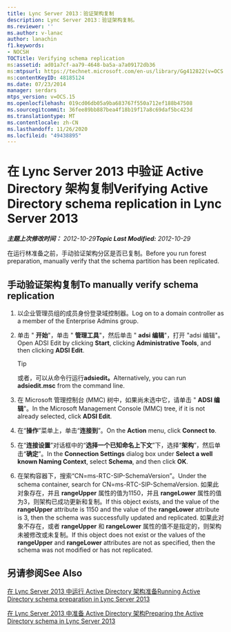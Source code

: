 ```yaml
---
title: Lync Server 2013：验证架构复制
description: Lync Server 2013：验证架构复制。
ms.reviewer: ''
ms.author: v-lanac
author: lanachin
f1.keywords:
- NOCSH
TOCTitle: Verifying schema replication
ms:assetid: ad01a7cf-aa79-4648-ba5a-a7a09172db36
ms:mtpsurl: https://technet.microsoft.com/en-us/library/Gg412822(v=OCS.15)
ms:contentKeyID: 48185124
ms.date: 07/23/2014
manager: serdars
mtps_version: v=OCS.15
ms.openlocfilehash: 019cd06db05a9ba683767f550a712ef188b47508
ms.sourcegitcommit: 36fee89bb887bea4f18b19f17a8c69daf5bc423d
ms.translationtype: MT
ms.contentlocale: zh-CN
ms.lasthandoff: 11/26/2020
ms.locfileid: "49438895"
---
```

# <a name="verifying-active-directory-schema-replication-in-lync-server-2013"></a><span data-ttu-id="fd21a-103">在 Lync Server 2013 中验证 Active Directory 架构复制</span><span class="sxs-lookup"><span data-stu-id="fd21a-103">Verifying Active Directory schema replication in Lync Server 2013</span></span>

<div data-xmlns="http://www.w3.org/1999/xhtml">

<div class="topic" data-xmlns="http://www.w3.org/1999/xhtml" data-msxsl="urn:schemas-microsoft-com:xslt" data-cs="https://msdn.microsoft.com/">

<div data-asp="https://msdn2.microsoft.com/asp">



</div>

<div id="mainSection">

<div id="mainBody"><span data-ttu-id="fd21a-104">

<span> </span></span><span class="sxs-lookup"><span data-stu-id="fd21a-104">

<span> </span></span></span>

<span data-ttu-id="fd21a-105">_**主题上次修改时间：** 2012-10-29_</span><span class="sxs-lookup"><span data-stu-id="fd21a-105">_**Topic Last Modified:** 2012-10-29_</span></span>

<span data-ttu-id="fd21a-106">在运行林准备之前，手动验证架构分区是否已复制。</span><span class="sxs-lookup"><span data-stu-id="fd21a-106">Before you run forest preparation, manually verify that the schema partition has been replicated.</span></span>

<div>

## <a name="to-manually-verify-schema-replication"></a><span data-ttu-id="fd21a-107">手动验证架构复制</span><span class="sxs-lookup"><span data-stu-id="fd21a-107">To manually verify schema replication</span></span>

1.  <span data-ttu-id="fd21a-108">以企业管理员组的成员身份登录域控制器。</span><span class="sxs-lookup"><span data-stu-id="fd21a-108">Log on to a domain controller as a member of the Enterprise Admins group.</span></span>

2.  <span data-ttu-id="fd21a-109">单击 " **开始**"，单击 " **管理工具**"，然后单击 " **adsi 编辑**"，打开 "adsi 编辑"。</span><span class="sxs-lookup"><span data-stu-id="fd21a-109">Open ADSI Edit by clicking **Start**, clicking **Administrative Tools**, and then clicking **ADSI Edit**.</span></span>
    
    <div>
    

    > [!TIP]  
    > <span data-ttu-id="fd21a-110">或者，可以从命令行运行<STRONG>adsiedit。</STRONG></span><span class="sxs-lookup"><span data-stu-id="fd21a-110">Alternatively, you can run <STRONG>adsiedit.msc</STRONG> from the command line.</span></span>

    
    </div>

3.  <span data-ttu-id="fd21a-111">在 Microsoft 管理控制台 (MMC) 树中，如果尚未选中它，请单击 " **ADSI 编辑**"。</span><span class="sxs-lookup"><span data-stu-id="fd21a-111">In the Microsoft Management Console (MMC) tree, if it is not already selected, click **ADSI Edit**.</span></span>

4.  <span data-ttu-id="fd21a-112">在“**操作**”菜单上，单击“**连接到**”。</span><span class="sxs-lookup"><span data-stu-id="fd21a-112">On the **Action** menu, click **Connect to**.</span></span>

5.  <span data-ttu-id="fd21a-113">在“**连接设置**”对话框中的“**选择一个已知命名上下文**”下，选择“**架构**”，然后单击“**确定**”。</span><span class="sxs-lookup"><span data-stu-id="fd21a-113">In the **Connection Settings** dialog box under **Select a well known Naming Context**, select **Schema**, and then click **OK**.</span></span>

6.  <span data-ttu-id="fd21a-114">在架构容器下，搜索“CN=ms-RTC-SIP-SchemaVersion”。</span><span class="sxs-lookup"><span data-stu-id="fd21a-114">Under the schema container, search for CN=ms-RTC-SIP-SchemaVersion.</span></span> <span data-ttu-id="fd21a-115">如果此对象存在，并且 **rangeUpper** 属性的值为1150，并且 **rangeLower** 属性的值为3，则架构已成功更新和复制。</span><span class="sxs-lookup"><span data-stu-id="fd21a-115">If this object exists, and the value of the **rangeUpper** attribute is 1150 and the value of the **rangeLower** attribute is 3, then the schema was successfully updated and replicated.</span></span> <span data-ttu-id="fd21a-116">如果此对象不存在，或者 **rangeUpper** 和 **rangeLower** 属性的值不是指定的，则架构未被修改或未复制。</span><span class="sxs-lookup"><span data-stu-id="fd21a-116">If this object does not exist or the values of the **rangeUpper** and **rangeLower** attributes are not as specified, then the schema was not modified or has not replicated.</span></span>

</div>

<div>

## <a name="see-also"></a><span data-ttu-id="fd21a-117">另请参阅</span><span class="sxs-lookup"><span data-stu-id="fd21a-117">See Also</span></span>


[<span data-ttu-id="fd21a-118">在 Lync Server 2013 中运行 Active Directory 架构准备</span><span class="sxs-lookup"><span data-stu-id="fd21a-118">Running Active Directory schema preparation in Lync Server 2013</span></span>](lync-server-2013-running-schema-preparation.md)  


[<span data-ttu-id="fd21a-119">在 Lync Server 2013 中准备 Active Directory 架构</span><span class="sxs-lookup"><span data-stu-id="fd21a-119">Preparing the Active Directory schema in Lync Server 2013</span></span>](lync-server-2013-preparing-the-active-directory-schema.md)  
  

<span data-ttu-id="fd21a-120"></div>

</div>

<span> </span>

</div>

</div>

</span><span class="sxs-lookup"><span data-stu-id="fd21a-120"></div>

</div>

<span> </span>

</div>

</div>

</span></span></div>

